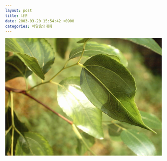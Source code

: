 ```yaml
---
layout: post
title: 나무
date: 2003-03-20 15:54:42 +0900
categories: 깨달음의대화
---
```

<img src="./files/attach/images/198/043/001/1048143282.jpg" border="0" alt="" />